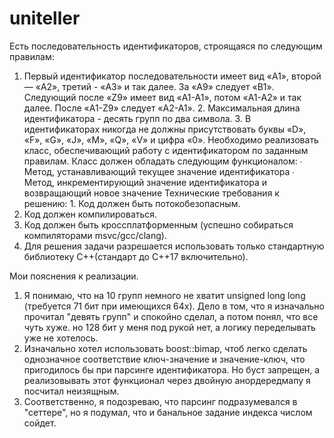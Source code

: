 # uniteller
Есть последовательность идентификаторов, строящаяся по следующим правилам:
1. Первый идентификатор последовательности имеет вид «A1», второй — «A2», третий - «A3» и так далее. За «A9» следует «B1». Следующий после «Z9» имеет вид «A1-A1», потом «A1-A2» и так далее. После «A1-Z9» следует «A2-A1». 2. Максимальная длина идентификатора - десять групп по два символа. 3. В идентификаторах никогда не должны присутствовать буквы «D», «F», «G», «J», «M», «Q», «V» и цифра «0». Необходимо реализовать класс, обеспечивающий работу с идентификатором по заданным правилам. Класс должен обладать следующим функционалом:
   ∙ Метод, устанавливающий текущее значение идентификатора
   ∙ Метод, инкрементирующий значение идентификатора и возвращающий новое значение Технические требования к решению: 1. Код должен быть потокобезопасным.
2. Код должен компилироваться.
3. Код должен быть кроссплатформенным (успешно собираться компиляторами msvc/gcc/clang).
4. Для решения задачи разрешается использовать только стандартную библиотеку С++(стандарт до C++17 включительно).

Мои пояснения к реализации.

1. Я понимаю, что на 10 групп немного не хватит unsigned long long (требуется 71 бит при имеющихся 64х). Дело в том, что я изначально прочитал "девять групп" и спокойно сделал, а потом понял, что все чуть хуже. но 128 бит у меня под рукой нет, а логику переделывать уже не хотелось.
2. Изначально хотел использовать boost::bimap, чтоб легко сделать однозначное соответствие ключ-значение и значение-ключ, что пригодилось бы при парсинге идентификатора. Но буст запрещен, а реализовывать этот функционал через двойную анордередмапу я посчитал неизящным. 
3. Соответственно, я подозреваю, что парсинг подразумевался в "сеттере", но я подумал, что и банальное задание индекса числом сойдет.